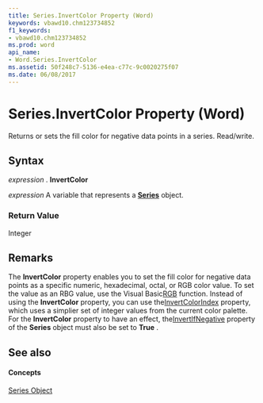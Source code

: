 ```yaml
---
title: Series.InvertColor Property (Word)
keywords: vbawd10.chm123734852
f1_keywords:
- vbawd10.chm123734852
ms.prod: word
api_name:
- Word.Series.InvertColor
ms.assetid: 50f248c7-5136-e4ea-c77c-9c0020275f07
ms.date: 06/08/2017
---
```



# Series.InvertColor Property (Word)

Returns or sets the fill color for negative data points in a series. Read/write.


## Syntax

 _expression_ . **InvertColor**

 _expression_ A variable that represents a **[Series](series-object-word.md)** object.


### Return Value

Integer


## Remarks

The **InvertColor** property enables you to set the fill color for negative data points as a specific numeric, hexadecimal, octal, or RGB color value. To set the value as an RBG value, use the Visual Basic[RGB](http://msdn.microsoft.com/library/5e9956de-ba18-56cd-0556-715774055cf4%28Office.15%29.aspx) function. Instead of using the **InvertColor** property, you can use the[InvertColorIndex](series-invertcolorindex-property-word.md) property, which uses a simplier set of integer values from the current color palette. For the **InvertColor** property to have an effect, the[InvertIfNegative](series-invertifnegative-property-word.md) property of the **Series** object must also be set to **True** .


## See also


#### Concepts


[Series Object](series-object-word.md)

